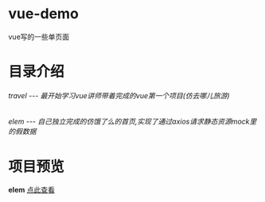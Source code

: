 # vue-demo
vue写的一些单页面

# 目录介绍
###### travel  --- 	最开始学习vue讲师带着完成的vue第一个项目(仿去哪儿旅游)
###### elem  ---  自己独立完成的仿饿了么的首页,实现了通过axios请求静态资源mock里的假数据

# 项目预览
**elem**     [点此查看](https://xue-shuai.github.io/vue-demo/elem/dist/)
